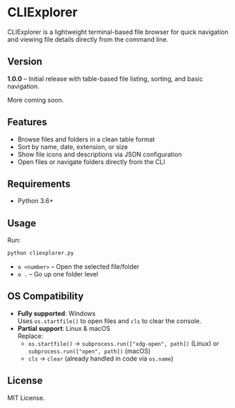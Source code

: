 # CLIExplorer

CLIExplorer is a lightweight terminal-based file browser for quick navigation and viewing file details directly from the command line.

## Version
**1.0.0** – Initial release with table-based file listing, sorting, and basic navigation.

More coming soon.

## Features
- Browse files and folders in a clean table format
- Sort by name, date, extension, or size
- Show file icons and descriptions via JSON configuration
- Open files or navigate folders directly from the CLI

## Requirements
- Python 3.6+

## Usage
Run:
```bash
python cliexplorer.py
```

- `o <number>` – Open the selected file/folder
- `o .` – Go up one folder level

## OS Compatibility
- **Fully supported**: Windows  
  Uses `os.startfile()` to open files and `cls` to clear the console.
- **Partial support**: Linux & macOS  
  Replace:
  - `os.startfile()` → `subprocess.run(["xdg-open", path])` (Linux) or `subprocess.run(["open", path])` (macOS)
  - `cls` → `clear` (already handled in code via `os.name`)


## License
MIT License.
